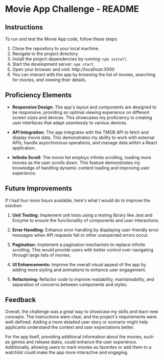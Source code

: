 # Movie App Challenge - README

## Instructions

To run and test the Movie App code, follow these steps:

1. Clone the repository to your local machine.
2. Navigate to the project directory.
3. Install the project dependencies by running: `npm install`.
4. Start the development server: `npm start`.
5. Open your browser and visit: http://localhost:3000
6. You can interact with the app by browsing the list of movies, searching for movies, and viewing their details.

## Proficiency Elements

- **Responsive Design:** The app's layout and components are designed to be responsive, providing an optimal viewing experience on different screen sizes and devices. This showcases my proficiency in creating user interfaces that adapt seamlessly to various devices.

- **API Integration:** The app integrates with the TMDB API to fetch and display movie data. This demonstrates my ability to work with external APIs, handle asynchronous operations, and manage data within a React application.

- **Infinite Scroll:** The movie list employs infinite scrolling, loading more movies as the user scrolls down. This feature demonstrates my knowledge of handling dynamic content loading and improving user experience.

## Future Improvements

If I had four more hours available, here's what I would do to improve the solution:

1. **Unit Testing:** Implement unit tests using a testing library like Jest and Enzyme to ensure the functionality of components and user interactions.

2. **Error Handling:** Enhance error handling by displaying user-friendly error messages when API requests fail or other unexpected errors occur.

3. **Pagination:** Implement a pagination mechanism to replace infinite scrolling. This would provide users with better control over navigating through large lists of movies.

4. **UI Enhancements:** Improve the overall visual appeal of the app by adding more styling and animations to enhance user engagement.

5. **Refactoring:** Refactor code to improve readability, maintainability, and separation of concerns between components and styles.

## Feedback

Overall, the challenge was a great way to showcase my skills and learn new concepts. The instructions were clear, and the project's requirements were well-defined. Adding a more detailed user story or scenario might help applicants understand the context and user expectations better.

For the app itself, providing additional information about the movies, such as genres and release dates, could enhance the user experience. Additionally, allowing users to mark movies as favorites or add them to a watchlist could make the app more interactive and engaging.

